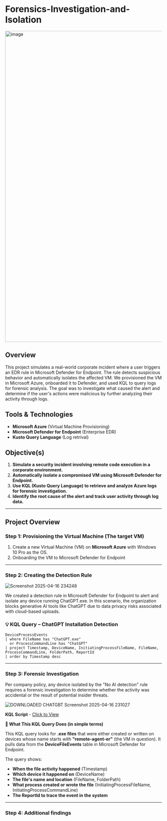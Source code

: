 # Forensics-Investigation-and-Isolation

<img width="1000" alt="image" src="https://github.com/user-attachments/assets/2576df82-85e0-4638-8c4d-ef5fd1391e2c">

## Overview
This project simulates a real-world corporate incident where a user triggers an EDR rule in Microsoft Defender for Endpoint. The rule detects suspicious behavior and automatically isolates the affected VM. We provisioned the VM in Microsoft Azure, onboarded it to Defender, and used KQL to query logs for forensic analysis. The goal was to investigate what caused the alert and determine if the user's actions were malicious by further analyzing their activity through logs.

## Tools & Technologies
- **Microsoft Azure** (Virtual Machine Provisioning)
- **Microsoft Defender for Endpoint** (Enterprise EDR)
- **Kusto Query Language** (Log retrival)


## Objective(s)
1) **Simulate a security incident involving remote code execution in a corporate environment.**
2) **Automatically isolate a compromised VM using Microsoft Defender for Endpoint.**
3) **Use KQL (Kusto Query Language) to retrieve and analyze Azure logs for forensic investigation.**
4) **Identify the root cause of the alert and track user activity through log data.**

-----
## Project Overview

### Step 1: Provisioning the Virtual Machine (The target VM)
1. Create a new Virtual Machine (VM) on **Microsoft Azure** with Windows 10 Pro as the OS.
2. Onboarding the VM to Microsoft Defender for Endpoint

------
### Step 2: Creating the Detection Rule

![Screenshot 2025-04-16 234248](https://github.com/user-attachments/assets/cbb7334e-cff9-4842-9915-26e404989af5)

We created a detection rule in Microsoft Defender for Endpoint to alert and isolate any device running ChatGPT.exe. In this scenario, the organization blocks generative AI tools like ChatGPT due to data privacy risks associated with cloud-based uploads.

### 💡 KQL Query – ChatGPT Installation Detection
```kql
DeviceProcessEvents
| where FileName has "ChatGPT.exe"
  or ProcessCommandLine has "ChatGPT"
| project Timestamp, DeviceName, InitiatingProcessFileName, FileName, ProcessCommandLine, FolderPath, ReportId
| order by Timestamp desc
```



------
### Step 3: Forensic Investigation 

Per company policy, any device isolated by the "No AI detection" rule requires a forensic investigation to determine whether the activity was accidental or the result of potential insider threats.

![DOWNLOADED CHATGBT Screenshot 2025-04-16 231027](https://github.com/user-attachments/assets/9c3fea51-b96b-49e8-a271-7fe26efe4a02)

**KQL Script** - [Click to View](https://gist.github.com/cybererik/06952c7132cf3ccbce68c1dda8a93c11)

**📄 What This KQL Query Does (in simple terms)**

This KQL query looks for **.exe files** that were either created or written on devices whose name starts with **"remote-agent-er"** (the VM in question). It pulls data from the **DeviceFileEvents** table in Microsoft Defender for Endpoint.

The query shows:
- **When the file activity happened** (Timestamp)
- **Which device it happened on** (DeviceName)
- **The file's name and location** (FileName, FolderPath)
- **What process created or wrote the file** (InitiatingProcessFileName, InitiatingProcessCommandLine)
- **The ReportId to trace the event in the system**

-----
### Step 4: Additional findings
